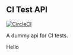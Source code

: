 CI Test API
---

[![CircleCI](https://circleci.com/gh/kasparasg/ci-test-api.svg?style=svg)](https://circleci.com/gh/kasparasg/ci-test-api)

A dummy api for CI tests.

Hello

